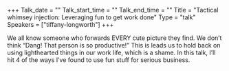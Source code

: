 +++
Talk_date = ""
Talk_start_time = ""
Talk_end_time = ""
Title = "Tactical whimsey injection: Leveraging fun to get work done"
Type = "talk"
Speakers = ["tiffany-longworth"]
+++

We all know someone who forwards EVERY cute picture they find. We don’t think “Dang! That person is so productive!” This is leads us to hold back on using lighthearted things in our work life, which is a shame. In this talk, I’ll hit 4 of the ways I’ve found to use fun stuff for serious business.
